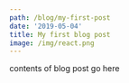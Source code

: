 ```yaml
---
path: /blog/my-first-post
date: '2019-05-04'
title: My first blog post
image: /img/react.png
---
```

contents of blog post go here

